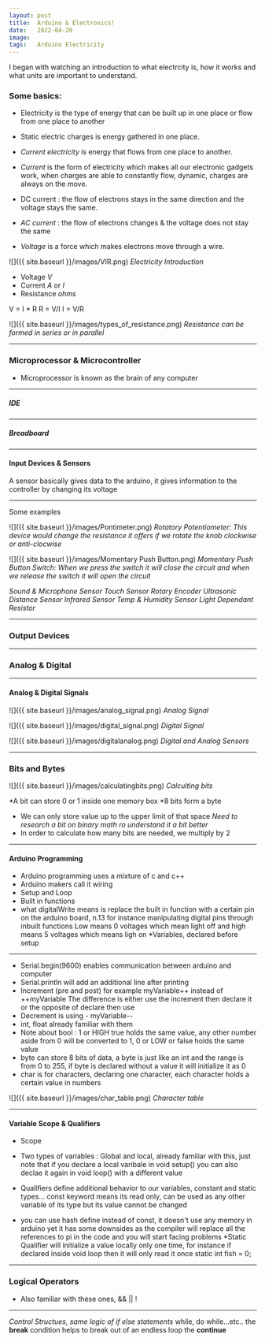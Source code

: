 ```yaml
---
layout: post
title:  Arduino & Electronics!
date:   2022-04-20
image:  
tags:   Arduino Electricity 
---
```


I began with watching an introduction to what electrcity is, how it works and what units are important to understand. 

### Some basics:

* Electricity is the type of energy that can be built up in one place or flow from one place to another

* Static electric charges is energy gathered in one place.

* *Current electricity* is energy that flows from one place to another.

* *Current* is the form of electricity which makes all our electronic gadgets work, when charges are able to constantly flow, dynamic, charges are always on the move. 

* DC current : the flow of electrons stays in the same direction and the voltage stays the same.

* *AC current* : the flow of electrons changes & the voltage does not stay the same 

* *Voltage* is a force which makes electrons move through a wire.

![]({{ site.baseurl }}/images/VIR.png)
*Electricity Introduction*


* Voltage *V*
* Current *A* or *I*
* Resistance *ohms*

V = I * R
R = V/I
I = V/R

![]({{ site.baseurl }}/images/types_of_resistance.png)
*Resistance can be formed in series or in parallel*

---

### Microprocessor & Microcontroller

* Microprocessor is known as the brain of any computer
---

##### IDE

---

##### Breadboard

---



#### Input Devices & Sensors 

A sensor basically gives data to the arduino, it gives information to the controller by changing its voltage

---


Some examples

![]({{ site.baseurl }}/images/Pontimeter.png)
*Rotatory Potentiometer: This device would change the resistance it offers if we rotate the knob clockwise or anti-clocwise*

![]({{ site.baseurl }}/images/Momentary Push Button.png)
*Momentary Push Button Switch: When we press the switch it will close the circuit and when we release the switch it will open the circuit*

*Sound & Microphone Sensor*
*Touch Sensor*
*Rotary Encoder*
*Ultrasonic Distance Sensor*
*Infrared Sensor*
*Temp & Humidity Sensor*
*Light Dependant Resistor*

---

### Output Devices

---

### Analog & Digital

---

#### Analog & Digital Signals

![]({{ site.baseurl }}/images/analog_signal.png)
*Analog Signal*

![]({{ site.baseurl }}/images/digital_signal.png)
*Digital Signal*

![]({{ site.baseurl }}/images/digitalanalog.png)
*Digital and Analog Sensors*

---

### Bits and Bytes 

![]({{ site.baseurl }}/images/calculatingbits.png)
*Calculting bits*

*A bit can store 0 or 1 inside one memory box
*8 bits form a byte
* We can only store value up to the upper limit of that space
*Need to research a bit on binary math ro understand it a bit better*
* In order to calculate how many bits are needed, we multiply by 2

---

#### Arduino Programming

* Arduino programming uses a mixture of c and c++
* Arduino makers call it wiring 
* Setup and Loop
* Built in functions
* what digitalWrite means is replace the built in function with a certain pin on the arduino board, n.13 for instance
manipulating digital pins through inbuilt functions
Low means 0 voltages which mean light off and high means 5 voltages which means ligh on
*Variables, declared before setup

---

* Serial.begin(9600) enables communication between arduino and computer
* Serial.println will add an additional line after printing 
* Increment (pre and post) for example myVariable++ instead of ++myVariable
The difference is either use the increment then declare it or the opposite of declare then use
* Decrement is using - myVariable--
* int, float already familiar with them
* Note about bool : 1 or HIGH true holds the same value, any other number aside from 0 will be converted to 1, 0 or LOW or false holds the same value
* byte can store 8 bits of data, a byte is just like an int and the range is from 0 to 255, if byte is declared without a value it will initialize it as 0
* char is for characters, declaring one character, each character holds a certain value in numbers 
 
 ![]({{ site.baseurl }}/images/char_table.png)
 *Character table*

 ---

 #### Variable Scope & Qualifiers

 * Scope
 * Two types of variables : Global and local, already familiar with this, just note that if you declare a local varibale in void setup() you can also declae it again in void loop() with a different value

 * Qualifiers define additional behavior to our variables, constant and static types... const keyword means its read only, can be used as any other variable of its type but its value cannot be changed
 * you can use hash define instead of const, it doesn't use any memory in arduino  yet it has some downsides as the compiler will replace all the references to pi in the code and you will start facing problems
 *Static Qualifier will initialize a value locally only one time, for instance if declared inside void loop then it will only read it once static int fish = 0;

 ---

 ### Logical Operators 

 * Also familiar with these ones, && || !

 ---

 *Control Structues, same logic of if else statements*
 while, do while...etc..
the **break** condition helps to break out of an endless loop
the **continue**

  